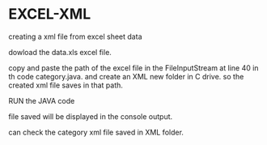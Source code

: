 # EXCEL-XML
creating a xml file from excel sheet data 

dowload the data.xls excel file.

copy and paste the path of the excel file in the FileInputStream at line 40 in th code category.java.
and create an XML new folder in C drive.
so the created xml file saves in that path.

RUN the JAVA code 

file saved will be displayed in the console output.

can check the category xml file saved in XML folder.
